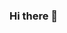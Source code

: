 ### Hi there 👋

<!--
**cheolheil/cheolheil** is a ✨ _special_ ✨ repository because its `README.md` (this file) appears on your GitHub profile.

Here are some ideas to get you started:

- 🔭 I’m currently working on something cool or hot
- 🌱 I’m currently learning data science / machine learning / artificial intelligence
- 🤔 I’m looking for help with god
- 😄 Pronouns: he/him/his

